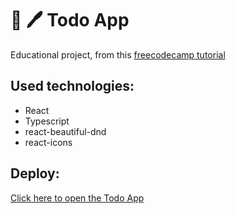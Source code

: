 # :page_facing_up: :pen: Todo App
Educational project, from this [freecodecamp tutorial](https://www.youtube.com/watch?v=FJDVKeh7RJI)

## Used technologies:
* React
* Typescript
* react-beautiful-dnd
* react-icons

## Deploy:
[Click here to open the Todo App](https://sashtje.github.io/not-mine__todo/)
